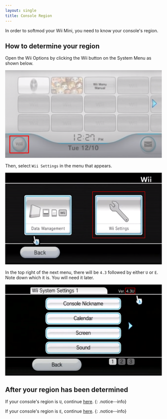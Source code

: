 ```yaml
---
layout: single
title: Console Region
---
```


In order to softmod your Wii Mini, you need to know your console's region.

## How to determine your region

Open the Wii Options by clicking the Wii button on the System Menu as shown below.

![System Menu](/images/wiiminimenu.png)

Then, select ``Wii Settings`` in the menu that appears.

![Wii Options](/images/wiioptionssettings.png)

In the top right of the next menu, there will be ``4.3`` followed by either ``U`` or ``E``. Note down which it is. You will need it later.

![System Menu Version](/images/systemmenuversion.png)

## After your region has been determined

If your console's region is ``U``, continue [here](/ntscbluebombrequirements).
{: .notice--info}

If your console's region is ``E``, continue [here](/palbluebombrequirements).
{: .notice--info}
